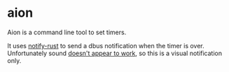 # aion

Aion is a command line tool to set timers.

It uses [notify-rust](https://github.com/hoodie/notify-rust) to send a dbus notification when
the timer is over.
Unfortunately sound [doesn't appear to work](https://github.com/hoodie/notify-rust/issues/58),
so this is a visual notification only.
